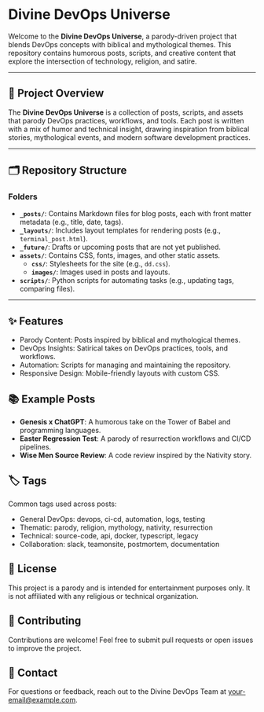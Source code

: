 # Divine DevOps Universe

Welcome to the **Divine DevOps Universe**, a parody-driven project that blends DevOps concepts with biblical and mythological themes. This repository contains humorous posts, scripts, and creative content that explore the intersection of technology, religion, and satire.

---

## 📖 Project Overview

The **Divine DevOps Universe** is a collection of posts, scripts, and assets that parody DevOps practices, workflows, and tools. Each post is written with a mix of humor and technical insight, drawing inspiration from biblical stories, mythological events, and modern software development practices.

---

## 🗂️ Repository Structure

### **Folders**
- **`_posts/`**: Contains Markdown files for blog posts, each with front matter metadata (e.g., title, date, tags).
- **`_layouts/`**: Includes layout templates for rendering posts (e.g., `terminal_post.html`).
- **`_future/`**: Drafts or upcoming posts that are not yet published.
- **`assets/`**: Contains CSS, fonts, images, and other static assets.
  - **`css/`**: Stylesheets for the site (e.g., `dd.css`).
  - **`images/`**: Images used in posts and layouts.
- **`scripts/`**: Python scripts for automating tasks (e.g., updating tags, comparing files).

---
## ✨ Features
- Parody Content: Posts inspired by biblical and mythological themes.
- DevOps Insights: Satirical takes on DevOps practices, tools, and workflows.
- Automation: Scripts for managing and maintaining the repository.
- Responsive Design: Mobile-friendly layouts with custom CSS.

## 📚 Example Posts
- **Genesis x ChatGPT**: A humorous take on the Tower of Babel and programming languages.
- **Easter Regression Test**: A parody of resurrection workflows and CI/CD pipelines.
- **Wise Men Source Review**: A code review inspired by the Nativity story.

## 🏷️ Tags
Common tags used across posts:

- General DevOps: devops, ci-cd, automation, logs, testing
- Thematic: parody, religion, mythology, nativity, resurrection
- Technical: source-code, api, docker, typescript, legacy
- Collaboration: slack, teamonsite, postmortem, documentation

## 📄 License
This project is a parody and is intended for entertainment purposes only. It is not affiliated with any religious or technical organization.

## 🤝 Contributing
Contributions are welcome! Feel free to submit pull requests or open issues to improve the project.

## 📧 Contact
For questions or feedback, reach out to the Divine DevOps Team at your-email@example.com.